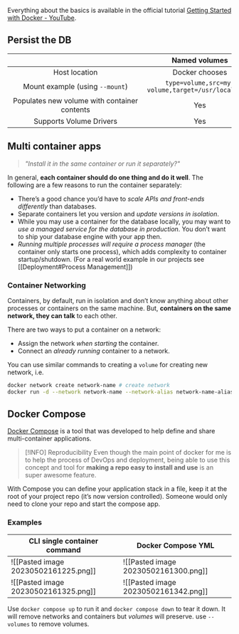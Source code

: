 Everything about the basics is available in the official tutorial [Getting Started with Docker - YouTube](https://www.youtube.com/watch?v=gAGEar5HQoU).
## Persist the DB
| <div style="width:290px"></div> | Named volumes | Bind mounts |
| :---: | :---: | :---: |
| Host location | Docker chooses | You decide |
| Mount example (using `--mount`) | `type=volume,src=my-volume,target=/usr/local/data` | `type=bind,src=/path/to/data,target=/usr/local/data` |
| Populates new volume with container contents | Yes | No |
| Supports Volume Drivers | Yes | No |

## Multi container apps
>*"Install it in the same container or run it separately?"*

In general, **each container should do one thing and do it well**. The following are a few reasons to run the container separately:
- There’s a good chance you’d have to *scale APIs and front-ends differently* than databases.
- Separate containers let you version and *update versions in isolation*.
- While you may use a container for the database locally, you may want to *use a managed service
  for the database in production*. You don’t want to ship your database engine with your app then.
- *Running multiple processes will require a process manager* (the container only starts one process), which adds complexity to container startup/shutdown. (For a real world example in our projects see [[Deployment#Process Management]])

### Container Networking
Containers, by default, run in isolation and don’t know anything about other processes or containers on the same machine. But, **containers on the same network, they can talk** to each other.

There are two ways to put a container on a network:
- Assign the network *when starting* the container.
- Connect an *already running* container to a network.

You can use similar commands to creating a `volume` for creating new network, i.e.
```bash
docker network create network-name # create network
docker run -d --network network-name --network-alias network-name-alias ...  # connect networ to a container
```
## Docker Compose
[Docker Compose](https://docs.docker.com/compose/) is a tool that was developed to help define and share multi-container applications. 

>[!INFO] Reproducibility
>Even though the main point of docker for me is to help the process of DevOps and deployment, being able to use this concept and tool for **making a repo easy to install and use** is an super awesome feature.

With Compose you can define your application stack in a file, keep it at the root of your project repo (it’s now version controlled). Someone would only need to clone your repo and start the compose app.

### Examples
| CLI single container command | Docker Compose YML |
| --------------------------------- | ------------------------- |
| ![[Pasted image 20230502161225.png]] | ![[Pasted image 20230502161300.png]] |
| ![[Pasted image 20230502161325.png]] | ![[Pasted image 20230502161342.png]] |
Use `docker compose up` to run it and `docker compose down` to tear it down. It will remove networks and containers but *volumes* will preserve. use `--volumes` to remove volumes.